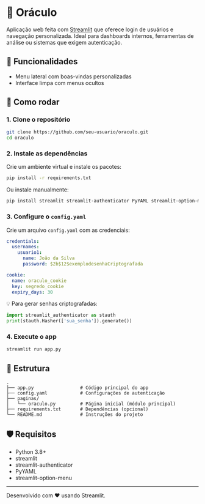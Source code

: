 
# 🤖 Oráculo

Aplicação web feita com [Streamlit](https://streamlit.io/) que oferece login de usuários e navegação personalizada. Ideal para dashboards internos, ferramentas de análise ou sistemas que exigem autenticação.

## 🔧 Funcionalidades

- Menu lateral com boas-vindas personalizadas
- Interface limpa com menus ocultos

## 🚀 Como rodar

### 1. Clone o repositório

```bash
git clone https://github.com/seu-usuario/oraculo.git
cd oraculo
```

### 2. Instale as dependências

Crie um ambiente virtual e instale os pacotes:

```bash
pip install -r requirements.txt
```

Ou instale manualmente:

```bash
pip install streamlit streamlit-authenticator PyYAML streamlit-option-menu
```

### 3. Configure o `config.yaml`

Crie um arquivo `config.yaml` com as credenciais:

```yaml
credentials:
  usernames:
    usuario1:
      name: João da Silva
      password: $2b$12$exemplodesenhaCriptografada

cookie:
  name: oraculo_cookie
  key: segredo_cookie
  expiry_days: 30
```

💡 Para gerar senhas criptografadas:

```python
import streamlit_authenticator as stauth
print(stauth.Hasher(['sua_senha']).generate())
```

### 4. Execute o app

```bash
streamlit run app.py
```

## 📁 Estrutura

```
.
├── app.py                 # Código principal do app
├── config.yaml            # Configurações de autenticação
├── paginas/
│   └── oraculo.py         # Página inicial (módulo principal)
├── requirements.txt       # Dependências (opcional)
└── README.md              # Instruções do projeto
```

## 🛡️ Requisitos

- Python 3.8+
- streamlit
- streamlit-authenticator
- PyYAML
- streamlit-option-menu

---

Desenvolvido com ❤️ usando Streamlit.
